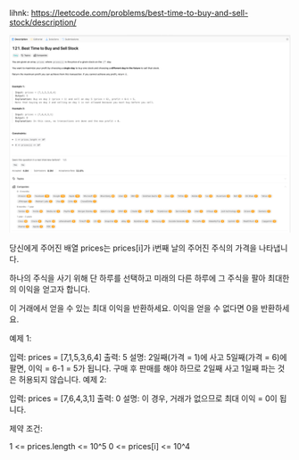 lihnk: https://leetcode.com/problems/best-time-to-buy-and-sell-stock/description/

![img.png](img.png)

당신에게 주어진 배열 prices는 prices[i]가 i번째 날의 주어진 주식의 가격을 나타냅니다.

하나의 주식을 사기 위해 단 하루를 선택하고 미래의 다른 하루에 그 주식을 팔아 최대한의 이익을 얻고자 합니다.

이 거래에서 얻을 수 있는 최대 이익을 반환하세요. 이익을 얻을 수 없다면 0을 반환하세요.

예제 1:

입력: prices = [7,1,5,3,6,4]
출력: 5
설명: 2일째(가격 = 1)에 사고 5일째(가격 = 6)에 팔면, 이익 = 6-1 = 5가 됩니다.
구매 후 판매를 해야 하므로 2일째 사고 1일째 파는 것은 허용되지 않습니다.
예제 2:

입력: prices = [7,6,4,3,1]
출력: 0
설명: 이 경우, 거래가 없으므로 최대 이익 = 0이 됩니다.

제약 조건:

1 <= prices.length <= 10^5
0 <= prices[i] <= 10^4
